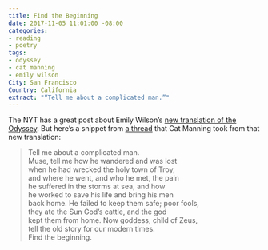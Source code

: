 ```yaml
---
title: Find the Beginning
date: 2017-11-05 11:01:00 -08:00
categories:
- reading
- poetry
tags:
- odyssey
- cat manning
- emily wilson
City: San Francisco
Country: California
extract: "“Tell me about a complicated man.”"
---
```


The NYT has a great post about Emily Wilson’s [new translation of the Odyssey](https://www.nytimes.com/2017/11/02/magazine/the-first-woman-to-translate-the-odyssey-into-english.html). But here’s a snippet from [a thread](https://twitter.com/catacalypto/status/926359329887764481) that Cat Manning took from that new translation:

> Tell me about a complicated man.  
Muse, tell me how he wandered and was lost  
when he had wrecked the holy town of Troy,  
and where he went, and who he met, the pain  
he suffered in the storms at sea, and how  
he worked to save his life and bring his men  
back home. He failed to keep them safe; poor fools,  
they ate the Sun God’s cattle, and the god  
kept them from home. Now goddess, child of Zeus,  
tell the old story for our modern times.  
Find the beginning.  
